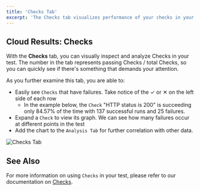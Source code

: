```yaml
---
title: 'Checks Tab'
excerpt: 'The Checks tab visualizes performance of your checks in your k6 test'
---
```


## Cloud Results: Checks

With the **Checks** tab, you can visually inspect and analyze Checks in your test.
The number in the tab represents passing Checks / total Checks, so you can quickly see if there's something that demands your attention.

As you further examine this tab, you are able to:

- Easily see `Checks` that have failures. Take notice of the &#10003; or &#10005; on the left side of each row
  - In the example below, the `Check` "HTTP status is 200" is succeeding only 84.57% of the time with 137 successful runs and 25 failures.
- Expand a `Check` to view its graph. We can see how many failures occur at different points in the test
- Add the chart to the `Analysis Tab` for further correlation with other data.

![Checks Tab](./images/04-Checks-Tab/checks-tab.png)

## See Also

For more information on using `Checks` in your test, please refer to our documentation on [Checks](/using-k6/checks).
